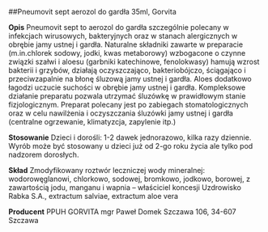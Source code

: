 ##Pneumovit sept aerozol do gardła 35ml, Gorvita

**Opis** Pneumovit sept to aerozol do gardła szczególnie polecany w infekcjach wirusowych, bakteryjnych oraz w stanach alergicznych w obrębie jamy ustnej i gardła. Naturalne składniki zawarte w preparacie (m.in.chlorek sodowy, jodki, kwas metaborowy) wzbogacone o czynne związki szałwi i aloesu (garbniki katechinowe, fenolokwasy) hamują wzrost bakterii i grzybów, działają oczyszczająco, bakteriobójczo, ściągająco i przeciwzapalnie na błonę śluzową jamy ustnej i gardła. Aloes dodatkowo łagodzi uczucie suchości w obrębie jamy ustnej i gardła. Kompleksowe działanie preparatu pozwala utrzymać śluzówkę w prawidłowym stanie fizjologicznym.
Preparat polecany jest po zabiegach stomatologicznych oraz w celu nawilżenia i oczyszczania śluzówki jamy ustnej i gardła (centralne ogrzewanie, klimatyzcja, zapylenie itp.)

**Stosowanie** Dzieci i dorośli: 1-2 dawek jednorazowo, kilka razy dziennie. Wyrób może być stosowany u dzieci już od 2-go roku życia ale  tylko pod nadzorem dorosłych.

**Skład** Zmodyfikowany roztwór leczniczej wody mineralnej: wodorowęglanowi, chlorkowo, sodowej, bromkowo, jodkowo, borowej, z zawartością jodu, manganu i wapnia – właściciel koncesji Uzdrowisko Rabka S.A., extractum salviae, extractum aloe vera

**Producent** PPUH GORVITA mgr Paweł Domek
Szczawa 106, 34-607 Szczawa